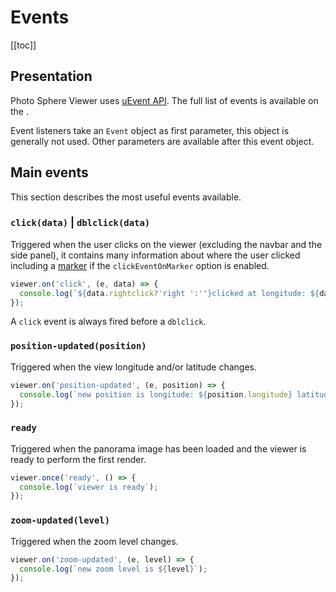 # Events

[[toc]]

## Presentation

Photo Sphere Viewer uses [uEvent API](https://github.com/mistic100/uEvent#uevent). The full list of events is available on the <ApiLink page="PSV.html#.event:autorotate"/>.

Event listeners take an `Event` object as first parameter, this object is generally not used. Other parameters are available after this event object.

## Main events

This section describes the most useful events available.

### `click(data)` | `dblclick(data)`

Triggered when the user clicks on the viewer (excluding the navbar and the side panel), it contains many information about where the user clicked including a [marker](../plugins/plugin-markers.md) if the `clickEventOnMarker` option is enabled.

```js
viewer.on('click', (e, data) => {
  console.log(`${data.rightclick?'right ':''}clicked at longitude: ${data.longitude} latitude: ${data.latitude}`);
});
```

A `click` event is always fired before a `dblclick`.

### `position-updated(position)`

Triggered when the view longitude and/or latitude changes.

```js
viewer.on('position-updated', (e, position) => {
  console.log(`new position is longitude: ${position.longitude} latitude: ${position.latitude}`);
});
```

### `ready`

Triggered when the panorama image has been loaded and the viewer is ready to perform the first render.

```js
viewer.once('ready', () => {
  console.log(`viewer is ready`);
});
```

### `zoom-updated(level)`

Triggered when the zoom level changes.

```js
viewer.on('zoom-updated', (e, level) => {
  console.log(`new zoom level is ${level}`);
});
```

